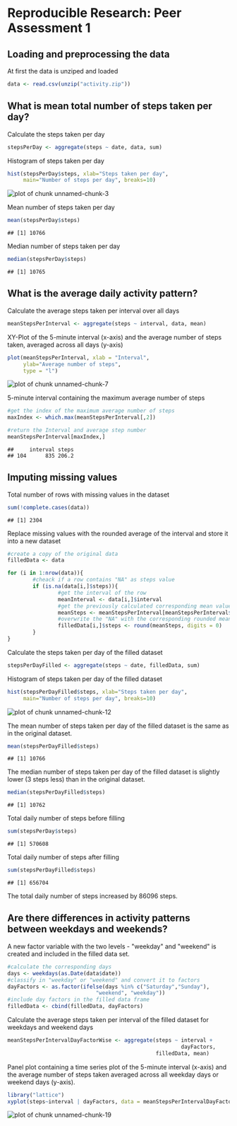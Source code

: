 # Reproducible Research: Peer Assessment 1


## Loading and preprocessing the data

At first the data is unziped and loaded


```r
data <- read.csv(unzip("activity.zip"))
```



## What is mean total number of steps taken per day?

Calculate the steps taken per day


```r
stepsPerDay <- aggregate(steps ~ date, data, sum)
```

Histogram of steps taken per day


```r
hist(stepsPerDay$steps, xlab="Steps taken per day", 
     main="Number of steps per day", breaks=10)
```

![plot of chunk unnamed-chunk-3](./PA1_template_files/figure-html/unnamed-chunk-3.png) 

Mean number of steps taken per day


```r
mean(stepsPerDay$steps)
```

```
## [1] 10766
```

Median number of steps taken per day


```r
median(stepsPerDay$steps)
```

```
## [1] 10765
```



## What is the average daily activity pattern?

Calculate the average steps taken per interval over all days


```r
meanStepsPerInterval <- aggregate(steps ~ interval, data, mean)
```

XY-Plot of the 5-minute interval (x-axis) and the average number of steps taken, averaged across all days (y-axis)


```r
plot(meanStepsPerInterval, xlab = "Interval", 
     ylab="Average number of steps", 
     type = "l")
```

![plot of chunk unnamed-chunk-7](./PA1_template_files/figure-html/unnamed-chunk-7.png) 

5-minute interval containing the maximum average number of steps


```r
#get the index of the maximum average number of steps
maxIndex <- which.max(meanStepsPerInterval[,2])

#return the Interval and average step number
meanStepsPerInterval[maxIndex,]
```

```
##     interval steps
## 104      835 206.2
```



## Imputing missing values

Total number of rows with missing values in the dataset


```r
sum(!complete.cases(data))
```

```
## [1] 2304
```

Replace missing values with the rounded average of the interval and store it into a new dataset


```r
#create a copy of the original data
filledData <- data

for (i in 1:nrow(data)){
        #cheack if a row contains "NA" as steps value
        if (is.na(data[i,]$steps)){
                #get the interval of the row
                meanInterval <- data[i,]$interval
                #get the previously calculated corresponding mean value
                meanSteps <- meanStepsPerInterval[meanStepsPerInterval$interval==meanInterval,]$steps
                #overwrite the "NA" with the corresponding rounded mean value
                filledData[i,]$steps <- round(meanSteps, digits = 0)
        }
}
```

Calculate the steps taken per day of the filled dataset


```r
stepsPerDayFilled <- aggregate(steps ~ date, filledData, sum)
```

Histogram of steps taken per day of the filled dataset


```r
hist(stepsPerDayFilled$steps, xlab="Steps taken per day", 
     main="Number of steps per day", breaks=10)
```

![plot of chunk unnamed-chunk-12](./PA1_template_files/figure-html/unnamed-chunk-12.png) 

The mean number of steps taken per day of the filled dataset is the same as in the original dataset.


```r
mean(stepsPerDayFilled$steps)
```

```
## [1] 10766
```

The median number of steps taken per day of the filled dataset is slightly lower (3 steps less) than in the original dataset.


```r
median(stepsPerDayFilled$steps)
```

```
## [1] 10762
```


Total daily number of steps before filling

```r
sum(stepsPerDay$steps)
```

```
## [1] 570608
```

Total daily number of steps after filling

```r
sum(stepsPerDayFilled$steps)
```

```
## [1] 656704
```

The total daily number of steps increased by 86096 steps.

## Are there differences in activity patterns between weekdays and weekends?

A new factor variable with the two levels - "weekday" and "weekend" is created and included in the filled data set.


```r
#calculate the corresponding days
days <- weekdays(as.Date(data$date))
#classify in "weekday" or "weekend" and convert it to factors
dayFactors <- as.factor(ifelse(days %in% c("Saturday","Sunday"), 
                            "weekend", "weekday"))
#include day factors in the filled data frame
filledData <- cbind(filledData, dayFactors)
```

Calculate the average steps taken per interval of the filled dataset for weekdays and weekend days


```r
meanStepsPerIntervalDayFactorWise <- aggregate(steps ~ interval + 
                                                       dayFactors,
                                               filledData, mean)
```

Panel plot containing a time series plot of the 5-minute interval (x-axis) and the average number of steps taken averaged across all weekday days or weekend days (y-axis).



```r
library("lattice")
xyplot(steps~interval | dayFactors, data = meanStepsPerIntervalDayFactorWise, ylab = "Number of steps", xlab="Interval", type = "l", layout = c(1, 2))
```

![plot of chunk unnamed-chunk-19](./PA1_template_files/figure-html/unnamed-chunk-19.png) 
